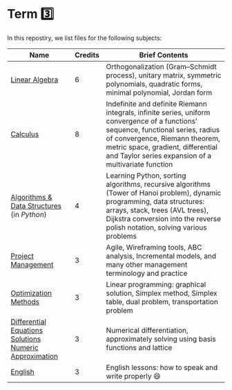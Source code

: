 # Term :three:

In this repostiry, we list files for the following subjects:

| Name      | Credits | Brief Contents |
| ---       | ---     | ---   |
| [Linear Algebra](./Linear%20Algebra) | 6 | Orthogonalization (Gram–Schmidt process), unitary matrix, symmetric polynomials, quadratic forms, minimal polynomial, Jordan form |
| [Calculus](./Calculus) | 8 | Indefinite and definite Riemann integrals, infinite series, uniform convergence of a functions' sequence, functional series, radius of convergence, Riemann theorem, metric space, gradient, differential and Taylor series expansion of a multivariate function |
| [Algorithms & Data Structures](./Algorithms%20and%20Data%20Structures) (in *Python*) | 4 | Learning Python, sorting algorithms, recursive algorithms (Tower of Hanoi problem), dynamic programming, data structures: arrays, stack, trees (AVL trees), Dijkstra conversion into the reverse polish notation, solving various problems |
| [Project Management](./Project%20Managment)  | 3 | Agile, Wireframing tools, ABC analysis, Incremental models, and many other management terminology and practice |
| [Optimization Methods](./Optimization) | 3 | Linear programming: graphical solution, Simplex method, Simplex table, dual problem, transportation problem |
| [Differential Equations Solutions Numeric Approximation](./DE%20Numerical%20Methods) | 3 | Numerical differentiation, approximately solving using basis functions and lattice |
| [English](./English) | 3 | English lessons: how to speak and write properly :smile: |
